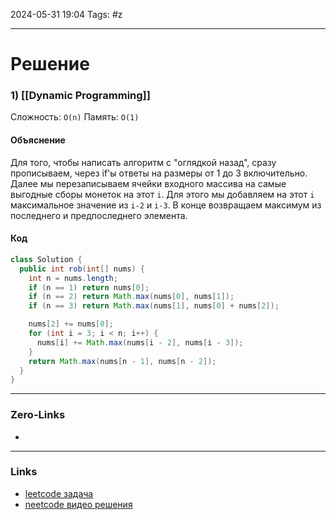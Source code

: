 2024-05-31 19:04
Tags: #z

___
# Решение
### 1) [[Dynamic Programming]]
Сложность: `O(n)`
Память: `O(1)`
#### Объяснение
Для того, чтобы написать алгоритм с "оглядкой назад", сразу прописываем, через if'ы ответы на размеры от 1 до 3 включительно. Далее мы перезаписываем ячейки входного массива на самые выгодные сборы монеток на этот `i`. Для этого мы добавляем на этот `i` максимальное значение из `i-2` и `i-3`.
В конце возвращаем максимум из последнего и предпоследнего элемента.
#### Код
```java
class Solution {
  public int rob(int[] nums) {
    int n = nums.length;
    if (n == 1) return nums[0];
    if (n == 2) return Math.max(nums[0], nums[1]);
    if (n == 3) return Math.max(nums[1], nums[0] + nums[2]);

    nums[2] += nums[0];
    for (int i = 3; i < n; i++) {
      nums[i] += Math.max(nums[i - 2], nums[i - 3]);
    }
    return Math.max(nums[n - 1], nums[n - 2]);
  }
}
```

___
### Zero-Links
- 

___
### Links
- [leetcode задача](https://leetcode.com/problems/house-robber/description/)
- [neetcode видео решения](https://youtu.be/73r3KWiEvyk)